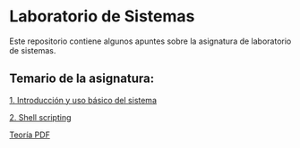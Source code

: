 # Laboratorio de Sistemas
Este repositorio contiene algunos apuntes sobre la asignatura de laboratorio de sistemas.
## Temario de la asignatura:
[1. Introducción y uso básico del sistema](https://github.com/valentechie/laboratorio_sistemas/blob/main/introduccion.md)

[2. Shell scripting](https://github.com/valentechie/laboratorio_sistemas/blob/main/shell_scripting.md)

[Teoría PDF]()
